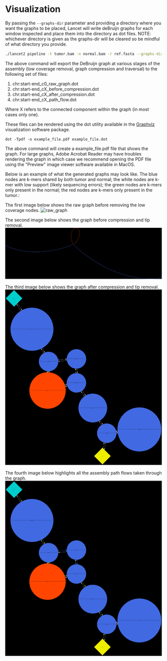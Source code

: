 # Visualization

By passing the ```--graphs-dir``` parameter and providing a directory where you want the graphs to be placed, Lancet will write deBruijn graphs for each window inspected and place them into the directory as dot files. NOTE: whichever directory is given as the graphs-dir will be cleared so be mindful of what directory you provide.

```bash
./lancet2 pipeline -t tumor.bam -n normal.bam -r ref.fasta --graphs-dir ./dot_graphs_dir
```

The above command will export the DeBruijn graph at various stages of the assembly (low coverage removal, graph compression and traversal) to the following set of files:

1. chr:start-end_c0_raw_graph.dot
2. chr:start-end_cX_before_compression.dot
3. chr:start-end_cX_after_compression.dot
4. chr:start-end_cX_path_flow.dot

Where X refers to the connected component within the graph (in most cases only one).

These files can be rendered using the dot utility available in the [Graphviz](http://www.graphviz.org/) visualization software package.

```
dot -Tpdf -o example_file.pdf example_file.dot
```

The above command will create a example_file.pdf file that shows the graph. For large graphs, Adobe Acrobat Reader may have troubles rendering the graph in which case we recommend opening the PDF file using the "Preview" image viewer software available in MacOS.

Below is an example of what the generated graphs may look like. The blue nodes are k-mers shared by both tumor and normal; the white nodes are k-mer with low support (likely sequencing errors); the green nodes are k-mers only present in the normal; the red nodes are k-mers only present in the tumor.:

The first image below shows the raw graph before removing the low coverage nodes.
![raw_graph](../../static/img/chr14_72547800-72548098_c0_raw_graph.png)

The second image below shows the graph before compression and tip removal.
![before_compression](../../static/img/chr14_72547800-72548098_c1_before_compression.png)

The third image below shows the graph after compression and tip removal.
![after_compression](../../static/img/chr14_72547800-72548098_c1_after_compression.png)

The fourth image below highlights all the assembly path flows taken through the graph.
![path_flow](../../static/img/chr14_72547800-72548098_c1_path_flow.png)
